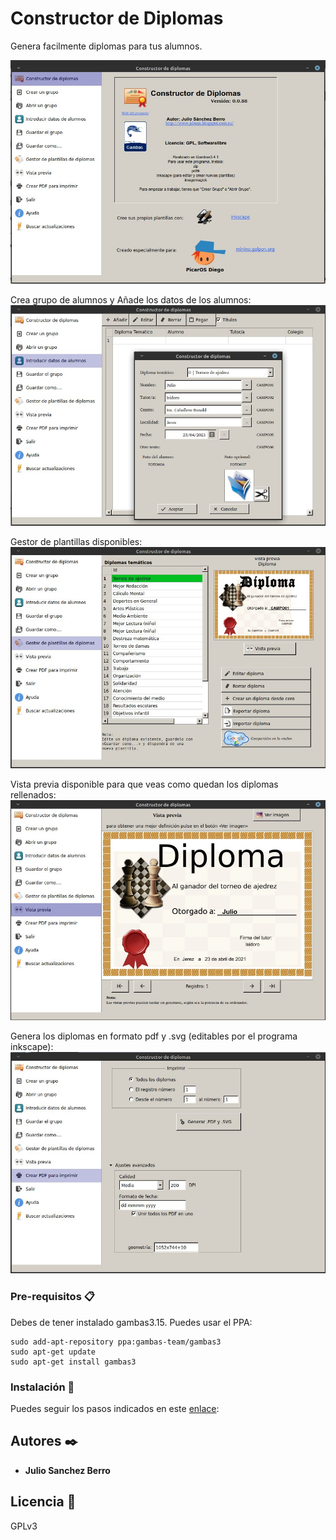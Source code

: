 # Constructor de Diplomas

Genera facilmente diplomas para tus alumnos.

![Ejemplo de carga!](00.jpeg "ejemplo uso")

Crea grupo de alumnos y Añade los datos de los alumnos:
![Ejemplo de carga!](01.jpeg "ejemplo uso")

Gestor de plantillas disponibles:
![Ejemplo de carga!](02.jpeg "ejemplo uso")

Vista previa disponible para que veas como quedan los diplomas rellenados:
![Ejemplo de carga!](03.jpeg "ejemplo uso")

Genera los diplomas  en formato pdf y .svg (editables por el programa inkscape):
![Ejemplo de carga!](04.jpeg "ejemplo uso")


### Pre-requisitos 📋

Debes de tener instalado gambas3.15.
Puedes usar el PPA:

```
sudo add-apt-repository ppa:gambas-team/gambas3  
sudo apt-get update
sudo apt-get install gambas3
```

### Instalación 🔧

Puedes seguir los pasos indicados en este [enlace][enlace]:

[enlace]: https://gist.github.com/Nando98/2cd5fc89cb7cfbe9b5fba56220d05307

## Autores ✒️

* **Julio Sanchez Berro** 

## Licencia 📄

GPLv3
